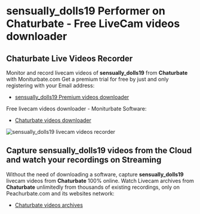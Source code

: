 # sensually_dolls19 Performer on Chaturbate - Free LiveCam videos downloader

## Chaturbate Live Videos Recorder

Monitor and record livecam videos of **sensually_dolls19** from **Chaturbate** with Moniturbate.com
Get a premium trial for free by just and only registering with your Email address:
* [sensually_dolls19 Premium videos downloader](https://moniturbate.com/request-demo-licence-key.html)

Free livecam videos downloader - Moniturbate Software:
* [Chaturbate videos downloader](https://moniturbate.com/moniturbate-download-software.html)

![sensually_dolls19 livecam videos recorder](https://peachurnet.com/templates/moniturbate-software.png)


## Capture sensually_dolls19 videos from the Cloud and watch your recordings on Streaming

Without the need of downloading a software, capture **sensually_dolls19** livecam videos from **Chaturbate** 100% online.
Watch Livecam archives from **Chaturbate** unlimitedly from thousands of existing recordings, only on Peachurbate.com and its websites network:
* [Chaturbate videos archives](https://peachurnet.com/)